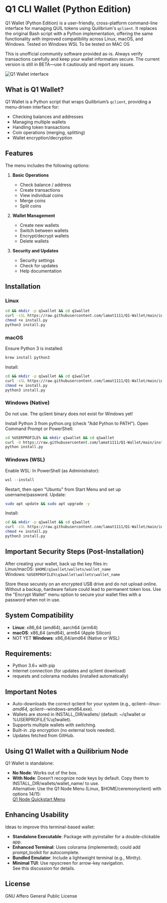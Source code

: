 # Q1 CLI Wallet (Python Edition)

Q1 Wallet (Python Edition) is a user-friendly, cross-platform command-line interface for managing QUIL tokens using Quilibrium's `qclient`. It replaces the original Bash script with a Python implementation, offering the same functionality with improved compatibility across Linux, macOS, and Windows.
Tested on Windows WSL
To be tested on MAC OS

This is unofficial community software provided as-is. Always verify transactions carefully and keep your wallet information secure. The current version is still in BETA—use it cautiously and report any issues.

![Q1 Wallet interface](https://i.imgur.com/QpwuO6k.png)

## What is Q1 Wallet?

Q1 Wallet is a Python script that wraps Quilibrium’s `qclient`, providing a menu-driven interface for:
- Checking balances and addresses
- Managing multiple wallets
- Handling token transactions
- Coin operations (merging, splitting)
- Wallet encryption/decryption

## Features

The menu includes the following options:

1. **Basic Operations**
   - Check balance / address
   - Create transactions
   - View individual coins
   - Merge coins
   - Split coins

2. **Wallet Management**
   - Create new wallets
   - Switch between wallets
   - Encrypt/decrypt wallets
   - Delete wallets

3. **Security and Updates**
   - Security settings
   - Check for updates
   - Help documentation

## Installation

### Linux
```bash
cd && mkdir -p q1wallet && cd q1wallet
curl -sSL https://raw.githubusercontent.com/lamat1111/Q1-Wallet/main/install.py -o install.py
chmod +x install.py
python3 install.py
```

### macOS
Ensure Python 3 is installed:
```bash
brew install python3
```
Install:
```bash
cd && mkdir -p q1wallet && cd q1wallet
curl -sSL https://raw.githubusercontent.com/lamat1111/Q1-Wallet/main/install.py -o install.py
chmod +x install.py
python3 install.py
```

### Windows (Native)
Do not use. The qclient binary does not exist for Windows yet!

Install Python 3 from python.org (check "Add Python to PATH").
Open Command Prompt or PowerShell:
```bash
cd %USERPROFILE% && mkdir q1wallet && cd q1wallet
curl -O https://raw.githubusercontent.com/lamat1111/Q1-Wallet/main/install.py
python install.py
```

### Windows (WSL)
Enable WSL:
In PowerShell (as Administrator):
```powershell
wsl --install
```
Restart, then open "Ubuntu" from Start Menu and set up username/password.
Update:
```bash
sudo apt update && sudo apt upgrade -y
```
Install:
```bash
cd && mkdir -p q1wallet && cd q1wallet
curl -sSL https://raw.githubusercontent.com/lamat1111/Q1-Wallet/main/install.py -o install.py
chmod +x install.py
python3 install.py
```

## Important Security Steps (Post-Installation)
After creating your wallet, back up the key files in:  
Linux/macOS: `$HOME/q1wallet/wallets/wallet_name`  
Windows: `%USERPROFILE%\q1wallet\wallets\wallet_name`

Store these securely on an encrypted USB drive and do not upload online. Without a backup, hardware failure could lead to permanent token loss. Use the "Encrypt Wallet" menu option to secure your wallet files with a password when not in use.

## System Compatibility
- **Linux**: x86_64 (amd64), aarch64 (arm64)
- **macOS**: x86_64 (amd64), arm64 (Apple Silicon)
- NOT YET **Windows**: x86_64/amd64 (Native or WSL)

## Requirements:
- Python 3.6+ with pip  
- Internet connection (for updates and qclient download)  
- requests and colorama modules (installed automatically)

## Important Notes
- Auto-downloads the correct qclient for your system (e.g., qclient-*-linux-amd64, qclient-*-windows-amd64.exe).
- Wallets are stored in INSTALL_DIR/wallets/ (default: ~/q1wallet or %USERPROFILE%\q1wallet).
- Supports multiple wallets with switching.
- Built-in .zip encryption (no external tools needed).
- Updates fetched from GitHub.

## Using Q1 Wallet with a Quilibrium Node
Q1 Wallet is standalone:
- **No Node**: Works out of the box.  
- **With Node**: Doesn’t recognize node keys by default. Copy them to INSTALL_DIR/wallets/wallet_name/ to use.  
Alternative: Use the Q1 Node Menu (Linux, $HOME/ceremonyclient) with options 14/15:  
[Q1 Node Quickstart Menu](https://docs.quilibrium.one/start/q1-node-quickstart-menu)

## Enhancing Usability
Ideas to improve this terminal-based wallet:  
- **Standalone Executable**: Package with pyinstaller for a double-clickable app.  
- **Enhanced Terminal**: Uses colorama (implemented); could add prompt_toolkit for autocomplete.  
- **Bundled Emulator**: Include a lightweight terminal (e.g., Mintty).  
- **Minimal TUI**: Use npyscreen for arrow-key navigation.  
See this discussion for details.

## License
GNU Affero General Public License
